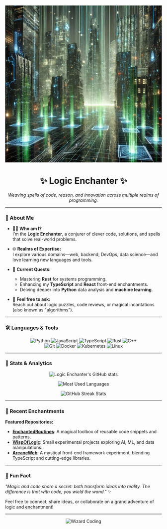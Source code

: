 <!-- Banner / Header -->
<p align="center">
  <img src="https://github.com/logicenchanter/logicenchanter/blob/main/tech.png" alt="Logic Enchanter Banner" style="max-width: 100%;" />
</p>

<h1 align="center">✨ Logic Enchanter ✨</h1>

<p align="center">
  <em>Weaving spells of code, reason, and innovation across multiple realms of programming.</em>
</p>

---

### 🔮 About Me

- 🧙‍♂️ **Who am I?**  
  I’m the **Logic Enchanter**, a conjurer of clever code, solutions, and spells that solve real-world problems.  
- 🌐 **Realms of Expertise:**  
  I explore various domains—web, backend, DevOps, data science—and love learning new languages and tools.  
- 🚀 **Current Quests:**  
  - Mastering **Rust** for systems programming.
  - Enhancing my **TypeScript** and **React** front-end enchantments.
  - Delving deeper into **Python** data analysis and **machine learning**.
  
- 💬 **Feel free to ask:**  
  Reach out about logic puzzles, code reviews, or magical incantations (also known as "algorithms").

---

### 🛠️ Languages & Tools

<p align="center">
  <!-- You can add or remove badges as needed -->
  <img src="https://img.shields.io/badge/Code-Python-3572A5?style=flat-square&logo=python&logoColor=white" alt="Python"/>
  <img src="https://img.shields.io/badge/Code-JavaScript-F7DF1E?style=flat-square&logo=javascript&logoColor=black" alt="JavaScript"/>
  <img src="https://img.shields.io/badge/Code-TypeScript-3178C6?style=flat-square&logo=typescript&logoColor=white" alt="TypeScript"/>
  <img src="https://img.shields.io/badge/Code-Rust-000000?style=flat-square&logo=rust&logoColor=white" alt="Rust"/>
  <img src="https://img.shields.io/badge/Code-C%2B%2B-00599C?style=flat-square&logo=c%2B%2B&logoColor=white" alt="C++"/>
  <br/>
  <img src="https://img.shields.io/badge/Tools-Git-F05032?style=flat-square&logo=git&logoColor=white" alt="Git"/>
  <img src="https://img.shields.io/badge/Tools-Docker-2496ED?style=flat-square&logo=docker&logoColor=white" alt="Docker"/>
  <img src="https://img.shields.io/badge/Tools-Kubernetes-326CE5?style=flat-square&logo=kubernetes&logoColor=white" alt="Kubernetes"/>
  <img src="https://img.shields.io/badge/Tools-Linux-FCC624?style=flat-square&logo=linux&logoColor=black" alt="Linux"/>
</p>

---

### 🧭 Stats & Analytics

<p align="center">
  <!-- GitHub Stats Card (replace YOURUSERNAME with your GitHub username) -->
  <img src="https://github-readme-stats.vercel.app/api?username=LogicEnchanter&show_icons=true&theme=dracula" alt="Logic Enchanter's GitHub stats" />
</p>

<p align="center">
  <!-- Most Used Languages Card -->
  <img src="https://github-readme-stats.vercel.app/api/top-langs/?username=LogicEnchanter&layout=compact&theme=dracula" alt="Most Used Languages" />
</p>

<p align="center">
  <!-- Streak Stats (optional) -->
  <img src="https://github-readme-streak-stats.herokuapp.com/?user=LogicEnchanter&theme=dracula" alt="GitHub Streak Stats" />
</p>

---

### 🌱 Recent Enchantments

<!-- Optionally, you can add automated workflows such as GitHub Activity or a pinned projects section. -->

**Featured Repositories:**

- [**EnchantedRoutines**](https://github.com/LogicEnchanter/EnchantedRoutines): A magical toolbox of reusable code snippets and patterns.
- [**WispOfLogic**](https://github.com/LogicEnchanter/WispOfLogic): Small experimental projects exploring AI, ML, and data manipulations.
- [**ArcaneWeb**](https://github.com/LogicEnchanter/ArcaneWeb): A mystical front-end framework experiment, blending TypeScript and cutting-edge libraries.

---

### 🦄 Fun Fact

*"Magic and code share a secret: both transform ideas into reality. The difference is that with code, you wield the wand."* ✨

Feel free to connect, share ideas, or collaborate on a grand adventure of logic and enchantment!

---

<p align="center">
  <img src="https://giphy.com/embed/1eqRAPclJDYyPeDne7" alt="Wizard Coding" width="200"/>
</p>


<!--
**logicenchanter/logicenchanter** is a ✨ _special_ ✨ repository because its `README.md` (this file) appears on your GitHub profile.

Here are some ideas to get you started:

- 🔭 I’m currently working on ...
- 🌱 I’m currently learning ...
- 👯 I’m looking to collaborate on ...
- 🤔 I’m looking for help with ...
- 💬 Ask me about ...
- 📫 How to reach me: ...
- 😄 Pronouns: ...
- ⚡ Fun fact: ...
-->
